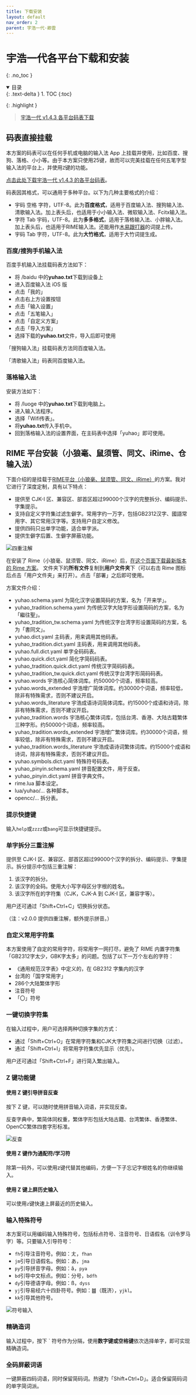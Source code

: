 ```yaml
---
title: 下载安装
layout: default
nav_order: 2
parent: 宇浩一代·卿雲
---
```


<!-- omit in toc -->
# 宇浩一代各平台下载和安装
{: .no_toc }

<details open markdown="block">
  <summary>
    目录
  </summary>
  {: .text-delta }
1. TOC
{:toc}
</details>

{: .highlight }
>[宇浩一代 v1.4.3 各平台码表下载](https://github.com/forFudan/yuhao/releases/tag/v1.4.3)

## 码表直接挂载

本方案的码表可以在任何手机或电脑的输入法 App 上挂载并使用，比如百度、搜狗、落格、小小等。由于本方案只使用25键，故而可以完美挂载在任何五笔字型输入法的平台上，并使用`Z`键的功能。

[点击此处下载宇浩一代 v1.4.3 的各平台码表](https://github.com/forFudan/yuhao/releases/tag/v1.4.3)。

码表因其格式，可以通用于多种平台。以下为几种主要格式的介绍：

- 宇码  空格  字符，UTF-8。此为**百度格式**，适用于百度输入法、搜狗输入法、清歌输入法。加上表头后，也适用于小小输入法、微软输入法、Fcitx输入法。
- 字符  Tab  宇码，UTF-8。此为**多多格式**，适用于落格输入法、小胖输入法。加上表头后，也适用于RIME输入法。还能用作[木易跟打器](https://typer.owenyang.top)的词提上传。
- 宇码  Tab  字符，UTF-8。此为**大竹格式**，适用于大竹词提生成。

### 百度/搜狗手机输入法

百度手机输入法挂载码表方法如下：

- 将 /baidu 中的**yuhao.txt**下载到设备上
- 进入百度输入法 iOS 版
- 点击「我的」
- 点击右上方设置按钮
- 点击「输入设置」
- 点击「五笔输入」
- 点击「自定义方案」
- 点击「导入方案」
- 选择下载的**yuhao.txt**文件，导入后即可使用

「搜狗输入法」挂载码表方法同百度输入法。

「清歌输入法」码表同百度输入法。

### 落格输入法

安装方法如下：

- 将 /luoge 中的**yuhao.txt**下载到电脑上。
- 进入输入法程序。
- 选择「Wifi传表」。
- 将**yuhao.txt**传入手机中。
- 回到落格输入法的设置界面，在主码表中选择「yuhao」即可使用。

## RIME 平台安装（小狼毫、鼠须管、同文、iRime、仓输入法）

下面介绍的是挂载于[RIME平台（小狼毫、鼠须管、同文、iRime）](https://rime.im/)的方案。我对它进行了深度定制，具有以下特点：

- 提供至 CJK-I 区、兼容区、部首区超过99000个汉字的完整拆分、编码提示、字集提示。
- 支持自定义字符集过滤生僻字。常用字约一万字，包括GB2312汉字、國語常用字、其它常用汉字等。支持用户自定义修改。
- 提供四码只出单字功能，适合单字派。
- 提供生僻字后置、生僻字屏蔽功能。

![四重注解](../image/四重.png)

在安装了 Rime（小狼毫、鼠须管、同文、iRime）后，[在这个页面下载最新版本的 Rime 方案](https://github.com/forFudan/yuhao/releases)。 文件夹下的**所有文件**复制到**用户文件夹**下（可以右击 Rime 图标后点击「用户文件夹」来打开）。点击「部署」之后即可使用。

方案文件介绍：

- yuhao.schema.yaml 为简化汉字设置简码的方案，名为「开来学」。
- yuhao_tradition.schema.yaml 为传统汉字大陆字形设置简码的方案，名为「繼往聖」。
- yuhao_tradition_tw.schema.yaml 为传统汉字台湾字形设置简码的方案，名为「書同文」。
- yuhao.dict.yaml 主码表，用来调用其他码表。
- yuhao_tradition.dict.yaml 主码表，用来调用其他码表。
- yuhao.full.dict.yaml 单字全码码表。
- yuhao.quick.dict.yaml 简化字简码码表。
- yuhao_tradition.quick.dict.yaml 传统汉字简码码表。
- yuhao_tradition_tw.quick.dict.yaml 传统汉字台湾字形简码码表。
- yuhao.words 宇浩核心简体词库。约50000个词语，频率较高。
- yuhao.words_extended 宇浩增广简体词库。约30000个词语，频率较低，除非有特殊需求，否则不建议开启。
- yuhao.words_literature 宇浩成语诗词简体词库。约15000个成语和诗词，除非有特殊需求，否则不建议开启。
- yuhao_tradition.words 宇浩核心繁体词库，包括台湾、香港、大陆古籍繁体三种字形。约50000个词语，频率较高。
- yuhao_tradition.words_extended 宇浩增广繁体词库。约30000个词语，频率较低，除非有特殊需求，否则不建议开启。
- yuhao_tradition.words_literature 宇浩成语诗词繁体词库。约15000个成语和诗词，除非有特殊需求，否则不建议开启。
- yuhao.symbols.dict.yaml 特殊符号码表。
- yuhao_pinyin.schema.yaml 拼音配置文件，用于反查。
- yuhao_pinyin.dict.yaml 拼音字典文件。
- rime.lua 脚本设定。
- lua/yuhao/... 各种脚本。
- opencc/... 拆分表。

<!-- omit in toc -->
### 提示快捷键

输入`help`或`zzzz`或`bang`可显示快捷键提示。

<!-- omit in toc -->
### 单字拆分三重注解

提供至 CJK-I 区、兼容区、部首区超过99000个汉字的拆分、编码提示、字集提示。拆分提示中包括三重注解：

1. 该汉字的拆分。
2. 该汉字的全码。使用大小写字母区分字根的姓名。
3. 该汉字所在的字符集（CJK，CJK-A 到 CJK-I 区，兼容字等）。

用户还可通过「Shift+Ctrl+C」切换拆分状态。

（注：v2.0.0 提供四重注解，额外提示拼音。）

<!-- omit in toc -->
### 自定义常用字符集

本方案使用了自定的常用字符，将常用字一网打尽，避免了 RIME 内置字符集「GB2312字太少，GBK字太多」的问题。包括了以下一万个左右的字符：

- 《通用规范汉字表》中定义的，在 GB2312 字集内的汉字
- 台湾的「国字常用字」
- 286个大陆繁体字形
- 注音符号
- 「〇」符号

<!-- omit in toc -->
### 一键切换字符集

在输入过程中，用户可选择两种切换字集的方式：

- 通过「Shift+Ctrl+O」在常用字符集和CJK大字符集之间进行切换（过滤）。
- 通过「Shift+Ctrl+I」将常用字符集优先显示（优先）。

用户还可通过「Shift+Ctrl+F」进行简入繁出输入。

<!-- omit in toc -->
### Z 键功能键

#### 使用 Z 键引导拼音反查

按下 Z 键，可以随时使用拼音输入词语，并实现反查。

反查字典中，繁简体同权重，繁体字形包括大陆古籍、台湾繁体、香港繁体、OpenCC繁体四套字形标准。

![反查](../../image/反查.png)

<!-- omit in toc -->
#### 使用 Z 键作为通配符/学习符

除第一码外，可以使用z键代替其他编码，方便一下子忘记字根姓名的你继续输入。

<!-- omit in toc -->
#### 使用 Z 键上屏历史输入

可以使用`z`键快速上屏最近的历史输入。

<!-- omit in toc -->
### 输入特殊符号

本方案可以用编码输入特殊符号，包括标点符号、注音符号、日语假名（训令罗马字）等。只要输入引导符号：

- `fh`引导注音符号。例如：ㄤ，`fhan`
- `jm`引导日语假名。例如：あ，`jma`
- `py`引导拼音字母。例如：ǎ，`pya`
- `bd`引导中文标点。例如：分号，`bdfh`
- `dy`引导德语字母。例如：ß，`dyss`
- `yj`引导易经六十四卦符号。例如：䷾（既济），`yjkl`。
- `kk`引导其他符号。

![符号输入](../../image/符号输入.png)

<!-- omit in toc -->
### 精确造词

输入过程中，按下 ` 符号作为分隔，使用**数字键或空格键**依次选择单字，即可实现精确造词。

<!-- omit in toc -->
### 全码屏蔽词语

一键屏蔽四码词语，同时保留简码词。热键为「Shift+Ctrl+D」。适合保留简码词的单字简词派。
